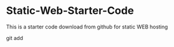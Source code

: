 # Static-Web-Starter-Code
This is a starter code download from github for static WEB hosting

git add 